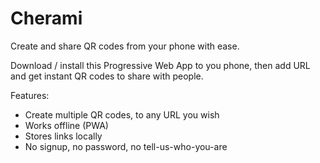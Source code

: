 # Cherami

Create and share QR codes from your phone with ease.

Download / install this Progressive Web App to you phone, then add URL and get instant QR codes to share with people.

Features:

- Create multiple QR codes, to any URL you wish
- Works offline (PWA)
- Stores links locally
- No signup, no password, no tell-us-who-you-are
